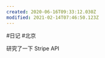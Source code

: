 ```yaml
---
created: 2020-06-16T09:33:12.030Z
modified: 2021-02-14T07:46:50.123Z
---
```

#日记 #北京

研究了一下 Stripe API
